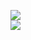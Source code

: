 [![](https://img.shields.io/badge/Made%20With-Github%20Spray-lightgrey.svg?style=for-the-badge&logo=github)](https://github.com/Annihil/github-spray#22985)  
[![](https://i.imgur.com/2DrTn0Z.gif)](https://github.com/Annihil/github-spray)